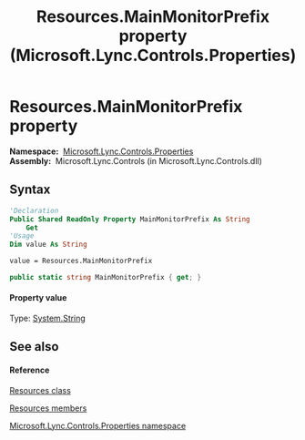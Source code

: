 ﻿---
title: Resources.MainMonitorPrefix property  (Microsoft.Lync.Controls.Properties)
TOCTitle: 'MainMonitorPrefix property '
ms:assetid: P:Microsoft.Lync.Controls.Properties.Resources.MainMonitorPrefix_DI_3_UC_OCS14MrefLyncWPF
ms:mtpsurl: https://msdn.microsoft.com/en-us/library/microsoft.lync.controls.properties.resources.mainmonitorprefix_di_3_uc_ocs14mreflyncwpf(v=office.15)
ms:contentKeyID: 48593532
ms.date: 07/28/2014
mtps_version: v=office.15
f1_keywords:
- Microsoft.Lync.Controls.Properties.Resources.MainMonitorPrefix
dev_langs:
- CSharp
- JScript
- VB
- other
---

# Resources.MainMonitorPrefix property

**Namespace:**  [Microsoft.Lync.Controls.Properties](microsoft-lync-controls-properties-namespace_1.md)  
**Assembly:**  Microsoft.Lync.Controls (in Microsoft.Lync.Controls.dll)

## Syntax

``` vb
'Declaration
Public Shared ReadOnly Property MainMonitorPrefix As String
    Get
'Usage
Dim value As String

value = Resources.MainMonitorPrefix
```

``` csharp
public static string MainMonitorPrefix { get; }
```

#### Property value

Type: [System.String](http://msdn2.microsoft.com/en-us/library/s1wwdcbf)  

## See also

#### Reference

[Resources class](resources-class-microsoft-lync-controls-properties_1.md)

[Resources members](resources-members-microsoft-lync-controls-properties_1.md)

[Microsoft.Lync.Controls.Properties namespace](microsoft-lync-controls-properties-namespace_1.md)

